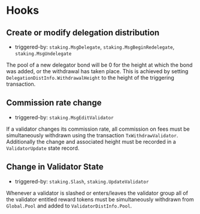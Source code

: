# Hooks

## Create or modify delegation distribution
 
 - triggered-by: `staking.MsgDelegate`, `staking.MsgBeginRedelegate`, `staking.MsgUndelegate`

The pool of a new delegator bond will be 0 for the height at which the bond was
added, or the withdrawal has taken place. This is achieved by setting
`DelegationDistInfo.WithdrawalHeight` to the height of the triggering transaction. 

## Commission rate change
 
 - triggered-by: `staking.MsgEditValidator`

If a validator changes its commission rate, all commission on fees must be
simultaneously withdrawn using the transaction `TxWithdrawValidator`.
Additionally the change and associated height must be recorded in a
`ValidatorUpdate` state record.

## Change in Validator State
 
 - triggered-by: `staking.Slash`, `staking.UpdateValidator`

Whenever a validator is slashed or enters/leaves the validator group all of the
validator entitled reward tokens must be simultaneously withdrawn from
`Global.Pool` and added to `ValidatorDistInfo.Pool`. 
